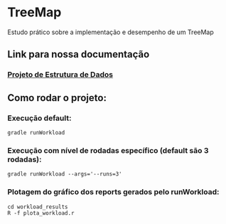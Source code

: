 # TreeMap
Estudo prático sobre a implementação e desempenho de um TreeMap

## Link para nossa documentação
### [Projeto de Estrutura de Dados](https://docs.google.com/document/d/1unQ7hZ-Pi80GWnIRjvouqGUBOaaXNFiQ5919jvKOx0o/edit?usp=sharing)

## Como rodar o projeto:

### Execução default:
```
gradle runWorkload
```

### Execução com nível de rodadas específico (default são 3 rodadas):
```
gradle runWorkload --args='--runs=3'
```

### Plotagem do gráfico dos reports gerados pelo runWorkload:
```
cd workload_results
R -f plota_workload.r
```
